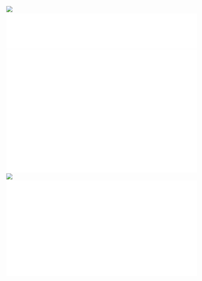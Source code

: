 <img src="https://raw.githubusercontent.com/Styx1001/lox/9d4cbc0b49083703bc184b54b45fa80ea76f7278/metrics.repository.svg?token=AJB73JJWCK7AUXEIALVR7ADAPPQ6W"><img src="https://raw.githubusercontent.com/lowlighter/lowlighter/24978044ed771895e7960809831b3121accedb7a/metrics.plugin.languages.svg">
<img src="https://raw.githubusercontent.com/lowlighter/lowlighter/24978044ed771895e7960809831b3121accedb7a/metrics.plugin.achievements.svg">
<img src="https://qph.fs.quoracdn.net/main-qimg-9209d5043016e1d962b6cb27e8338372">
<img src="https://raw.githubusercontent.com/lowlighter/lowlighter/24978044ed771895e7960809831b3121accedb7a/metrics.plugin.anilist.characters.svg">
